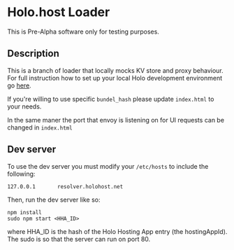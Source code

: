 # Holo.host Loader

This is Pre-Alpha software only for testing purposes.

## Description

This is a branch of loader that locally mocks KV store and proxy behaviour. For full instruction how to set up your local Holo development environment go [here](https://hackmd.io/TlzylZCqR_GJ3Tjs5ZPvqQ).

If you're willing to use specific `bundel_hash` please update `index.html` to your needs. 

In the same maner the port that envoy is listening on for UI requests can be changed in `index.html`

## Dev server

To use the dev server you must modify your `/etc/hosts` to include the following:

    127.0.0.1       resolver.holohost.net

Then, run the dev server like so:

```
npm install
sudo npm start <HHA_ID>
```

where HHA_ID is the hash of the Holo Hosting App entry (the hostingAppId). The sudo is so that the server can run on port 80.
